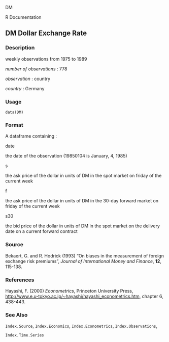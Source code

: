DM

R Documentation

## DM Dollar Exchange Rate

### Description

weekly observations from 1975 to 1989

_number of observations_ : 778

_observation_ : country

_country_ : Germany

### Usage

    data(DM)

### Format

A dataframe containing :

date

the date of the observation (19850104 is January, 4, 1985)

s

the ask price of the dollar in units of DM in the spot market on friday of the
current week

f

the ask price of the dollar in units of DM in the 30-day forward market on
friday of the current week

s30

the bid price of the dollar in units of DM in the spot market on the delivery
date on a current forward contract

### Source

Bekaert, G. and R. Hodrick (1993) “On biases in the measurement of foreign
exchange risk premiums”, _Journal of International Money and Finance_, **12**,
115-138.

### References

Hayashi, F. (2000) _Econometrics_, Princeton University Press,
<http://www.e.u-tokyo.ac.jp/~hayashi/hayashi_econometrics.htm>, chapter 6,
438-443.

### See Also

`Index.Source`, `Index.Economics`, `Index.Econometrics`, `Index.Observations`,

`Index.Time.Series`

